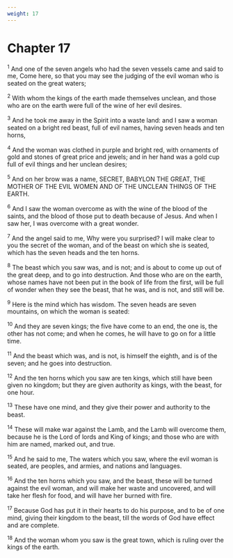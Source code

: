 ```yaml
---
weight: 17
---
```


# Chapter 17

<sup>1</sup> And one of the seven angels who had the seven vessels came and said to me, Come here, so that you may see the judging of the evil woman who is seated on the great waters; 

<sup>2</sup> With whom the kings of the earth made themselves unclean, and those who are on the earth were full of the wine of her evil desires. 

<sup>3</sup> And he took me away in the Spirit into a waste land: and I saw a woman seated on a bright red beast, full of evil names, having seven heads and ten horns, 

<sup>4</sup> And the woman was clothed in purple and bright red, with ornaments of gold and stones of great price and jewels; and in her hand was a gold cup full of evil things and her unclean desires; 

<sup>5</sup> And on her brow was a name, SECRET, BABYLON THE GREAT, THE MOTHER OF THE EVIL WOMEN AND OF THE UNCLEAN THINGS OF THE EARTH. 

<sup>6</sup> And I saw the woman overcome as with the wine of the blood of the saints, and the blood of those put to death because of Jesus. And when I saw her, I was overcome with a great wonder. 

<sup>7</sup> And the angel said to me, Why were you surprised? I will make clear to you the secret of the woman, and of the beast on which she is seated, which has the seven heads and the ten horns. 

<sup>8</sup> The beast which you saw was, and is not; and is about to come up out of the great deep, and to go into destruction. And those who are on the earth, whose names have not been put in the book of life from the first, will be full of wonder when they see the beast, that he was, and is not, and still will be. 

<sup>9</sup> Here is the mind which has wisdom. The seven heads are seven mountains, on which the woman is seated: 

<sup>10</sup> And they are seven kings; the five have come to an end, the one is, the other has not come; and when he comes, he will have to go on for a little time. 

<sup>11</sup> And the beast which was, and is not, is himself the eighth, and is of the seven; and he goes into destruction. 

<sup>12</sup> And the ten horns which you saw are ten kings, which still have been given no kingdom; but they are given authority as kings, with the beast, for one hour. 

<sup>13</sup> These have one mind, and they give their power and authority to the beast. 

<sup>14</sup> These will make war against the Lamb, and the Lamb will overcome them, because he is the Lord of lords and King of kings; and those who are with him are named, marked out, and true. 

<sup>15</sup> And he said to me, The waters which you saw, where the evil woman is seated, are peoples, and armies, and nations and languages. 

<sup>16</sup> And the ten horns which you saw, and the beast, these will be turned against the evil woman, and will make her waste and uncovered, and will take her flesh for food, and will have her burned with fire. 

<sup>17</sup> Because God has put it in their hearts to do his purpose, and to be of one mind, giving their kingdom to the beast, till the words of God have effect and are complete. 

<sup>18</sup> And the woman whom you saw is the great town, which is ruling over the kings of the earth. 


